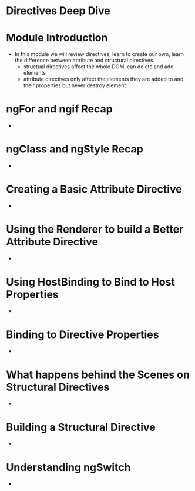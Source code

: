 # Directives Deep Dive 
  # Module Introduction
  - In this module we will review directives, learn to create our own, learn the difference between attribute and structural directives.
    - structual directives affect the whole DOM, can delete and add elements
    - attribute directives only affect the elements they are added to and their properties but never destroy element.
  # ngFor and ngif Recap
  - 
  # ngClass and ngStyle Recap
  - 
  # Creating a Basic Attribute Directive
  - 
  # Using the Renderer to build a Better Attribute Directive
  - 
  # Using HostBinding to Bind to Host Properties
  - 
  # Binding to Directive Properties
  - 
  # What happens behind the Scenes on Structural Directives
  - 
  # Building a Structural Directive
  - 
  # Understanding ngSwitch
  - 
